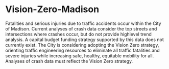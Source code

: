 # Vision-Zero-Madison
Fatalities and serious injuries due to traffic accidents occur within the City of Madison. Current analyses of crash data consider the top streets and intersections where crashes occur, but do not provide highlevel trend analysis. A capital budget funding strategy supported by this data does not currently exist.
The City is considering adopting the Vision Zero strategy, orienting traffic engineering resources to eliminate all traffic fatalities and severe injuries while increasing safe, healthy, equitable mobility for all. Analyses of crash data must reflect the Vision Zero strategy. 

